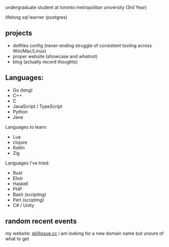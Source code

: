 undergraduate student at toronto metropolitan university (3rd Year)

lifelong sql learner (postgres)

projects
---
- dotfiles config (never-ending struggle of consistent tooling across Win/Mac/Linux)
- proper website (showcase and whatnot)
- blog (actually record thoughts)

Languages:
---
- Go *(lang)*
- C++
- C
- JavaScript / TypeScript
- Python
- Java

Languages to learn:
- Lua
- clojure
- Kotlin
- Zig

Languages I've tried:
- Rust
- Elixir
- Haskell
- PHP
- Bash *(scripting)*
- Perl *(scripting)*
- C# / Unity


random recent events
---

my website: [skillissue.cc](https://skillissue.cc)
i am looking for a new domain name but unsure of what to get
<!--
**zazu7765/zazu7765** is a ✨ _special_ ✨ repository because its `README.md` (this file) appears on your GitHub profile.

Here are some ideas to get you started:

- 🔭 I’m currently working on ...
- 🌱 I’m currently learning ...
- 👯 I’m looking to collaborate on ...
- 🤔 I’m looking for help with ...
- 💬 Ask me about ...
- 📫 How to reach me: ...
- 😄 Pronouns: ...
- ⚡ Fun fact: ...
-->
